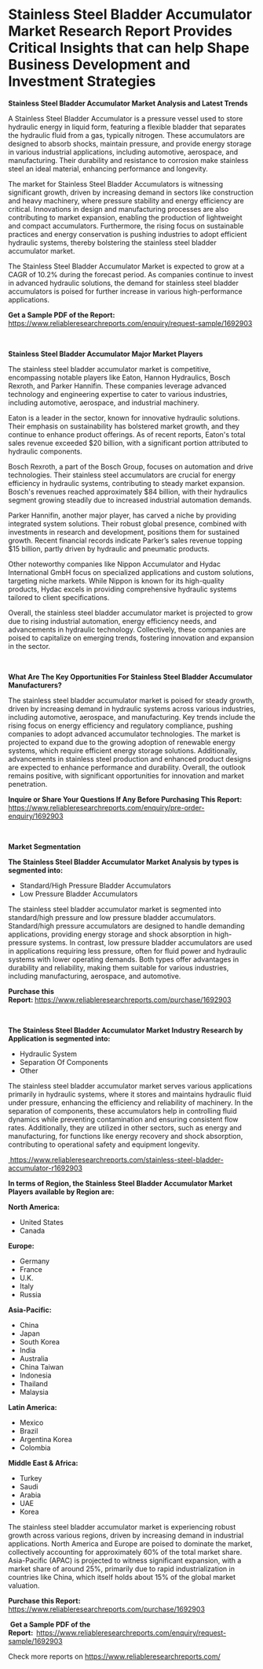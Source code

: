 <p><h1>Stainless Steel Bladder Accumulator Market Research Report Provides Critical Insights that can help Shape Business Development and Investment Strategies</h1></p><p><strong>Stainless Steel Bladder Accumulator Market Analysis and Latest Trends</strong></p>
<p><p>A Stainless Steel Bladder Accumulator is a pressure vessel used to store hydraulic energy in liquid form, featuring a flexible bladder that separates the hydraulic fluid from a gas, typically nitrogen. These accumulators are designed to absorb shocks, maintain pressure, and provide energy storage in various industrial applications, including automotive, aerospace, and manufacturing. Their durability and resistance to corrosion make stainless steel an ideal material, enhancing performance and longevity.</p><p>The market for Stainless Steel Bladder Accumulators is witnessing significant growth, driven by increasing demand in sectors like construction and heavy machinery, where pressure stability and energy efficiency are critical. Innovations in design and manufacturing processes are also contributing to market expansion, enabling the production of lightweight and compact accumulators. Furthermore, the rising focus on sustainable practices and energy conservation is pushing industries to adopt efficient hydraulic systems, thereby bolstering the stainless steel bladder accumulator market.</p><p>The Stainless Steel Bladder Accumulator Market is expected to grow at a CAGR of 10.2% during the forecast period. As companies continue to invest in advanced hydraulic solutions, the demand for stainless steel bladder accumulators is poised for further increase in various high-performance applications.</p></p>
<p><strong>Get a Sample PDF of the Report:&nbsp;</strong> <a href="https://www.reliableresearchreports.com/enquiry/request-sample/1692903?utm_campaign=3362&utm_medium=2&utm_source=Github&utm_content=ia&utm_term=27032025&utm_id=stainless-steel-bladder-accumulator">https://www.reliableresearchreports.com/enquiry/request-sample/1692903</a></p>
<p>&nbsp;</p>
<p><strong>Stainless Steel Bladder Accumulator Major Market Players</strong></p>
<p><p>The stainless steel bladder accumulator market is competitive, encompassing notable players like Eaton, Hannon Hydraulics, Bosch Rexroth, and Parker Hannifin. These companies leverage advanced technology and engineering expertise to cater to various industries, including automotive, aerospace, and industrial machinery.</p><p>Eaton is a leader in the sector, known for innovative hydraulic solutions. Their emphasis on sustainability has bolstered market growth, and they continue to enhance product offerings. As of recent reports, Eaton's total sales revenue exceeded $20 billion, with a significant portion attributed to hydraulic components.</p><p>Bosch Rexroth, a part of the Bosch Group, focuses on automation and drive technologies. Their stainless steel accumulators are crucial for energy efficiency in hydraulic systems, contributing to steady market expansion. Bosch's revenues reached approximately $84 billion, with their hydraulics segment growing steadily due to increased industrial automation demands.</p><p>Parker Hannifin, another major player, has carved a niche by providing integrated system solutions. Their robust global presence, combined with investments in research and development, positions them for sustained growth. Recent financial records indicate Parker’s sales revenue topping $15 billion, partly driven by hydraulic and pneumatic products.</p><p>Other noteworthy companies like Nippon Accumulator and Hydac International GmbH focus on specialized applications and custom solutions, targeting niche markets. While Nippon is known for its high-quality products, Hydac excels in providing comprehensive hydraulic systems tailored to client specifications.</p><p>Overall, the stainless steel bladder accumulator market is projected to grow due to rising industrial automation, energy efficiency needs, and advancements in hydraulic technology. Collectively, these companies are poised to capitalize on emerging trends, fostering innovation and expansion in the sector.</p></p>
<p>&nbsp;</p>
<p><strong>What Are The Key Opportunities For Stainless Steel Bladder Accumulator Manufacturers?</strong></p>
<p><p>The stainless steel bladder accumulator market is poised for steady growth, driven by increasing demand in hydraulic systems across various industries, including automotive, aerospace, and manufacturing. Key trends include the rising focus on energy efficiency and regulatory compliance, pushing companies to adopt advanced accumulator technologies. The market is projected to expand due to the growing adoption of renewable energy systems, which require efficient energy storage solutions. Additionally, advancements in stainless steel production and enhanced product designs are expected to enhance performance and durability. Overall, the outlook remains positive, with significant opportunities for innovation and market penetration.</p></p>
<p><strong>Inquire or Share Your Questions If Any Before Purchasing This Report:</strong> <a href="https://www.reliableresearchreports.com/enquiry/pre-order-enquiry/1692903?utm_campaign=3362&utm_medium=2&utm_source=Github&utm_content=ia&utm_term=27032025&utm_id=stainless-steel-bladder-accumulator">https://www.reliableresearchreports.com/enquiry/pre-order-enquiry/1692903</a></p>
<p>&nbsp;</p>
<p><strong>Market Segmentation</strong></p>
<p><strong>The Stainless Steel Bladder Accumulator Market Analysis by types is segmented into:</strong></p>
<p><ul><li>Standard/High Pressure Bladder Accumulators</li><li>Low Pressure Bladder Accumulators</li></ul></p>
<p><p>The stainless steel bladder accumulator market is segmented into standard/high pressure and low pressure bladder accumulators. Standard/high pressure accumulators are designed to handle demanding applications, providing energy storage and shock absorption in high-pressure systems. In contrast, low pressure bladder accumulators are used in applications requiring less pressure, often for fluid power and hydraulic systems with lower operating demands. Both types offer advantages in durability and reliability, making them suitable for various industries, including manufacturing, aerospace, and automotive.</p></p>
<p><strong>Purchase this Report:&nbsp;</strong><a href="https://www.reliableresearchreports.com/purchase/1692903?utm_campaign=3362&utm_medium=2&utm_source=Github&utm_content=ia&utm_term=27032025&utm_id=stainless-steel-bladder-accumulator">https://www.reliableresearchreports.com/purchase/1692903</a></p>
<p>&nbsp;</p>
<p><strong>The Stainless Steel Bladder Accumulator Market Industry Research by Application is segmented into:</strong></p>
<p><ul><li>Hydraulic System</li><li>Separation Of Components</li><li>Other</li></ul></p>
<p><p>The stainless steel bladder accumulator market serves various applications primarily in hydraulic systems, where it stores and maintains hydraulic fluid under pressure, enhancing the efficiency and reliability of machinery. In the separation of components, these accumulators help in controlling fluid dynamics while preventing contamination and ensuring consistent flow rates. Additionally, they are utilized in other sectors, such as energy and manufacturing, for functions like energy recovery and shock absorption, contributing to operational safety and equipment longevity.</p></p>
<p><a href="https://www.reliableresearchreports.com/stainless-steel-bladder-accumulator-r1692903?utm_campaign=3362&utm_medium=2&utm_source=Github&utm_content=ia&utm_term=27032025&utm_id=stainless-steel-bladder-accumulator">&nbsp;https://www.reliableresearchreports.com/stainless-steel-bladder-accumulator-r1692903</a></p>
<p><strong>In terms of Region, the Stainless Steel Bladder Accumulator Market Players available by Region are:</strong></p>
<p>
    <p> <strong> North America: </strong>
        <ul>
            <li>United States</li>
            <li>Canada</li>
        </ul>
        </p> 
    <p> <strong> Europe: </strong>
        <ul>
            <li>Germany</li>
            <li>France</li>
            <li>U.K.</li>
            <li>Italy</li>
            <li>Russia</li>
        </ul>
        </p> 
    <p> <strong> Asia-Pacific: </strong>
        <ul>
            <li>China</li>
            <li>Japan</li>
            <li>South Korea</li>
            <li>India</li>
            <li>Australia</li>
            <li>China Taiwan</li>
            <li>Indonesia</li>
            <li>Thailand</li>
            <li>Malaysia</li>
        </ul>
        </p> 
    <p> <strong> Latin America: </strong>
        <ul>
            <li>Mexico</li>
            <li>Brazil</li>
            <li>Argentina Korea</li>
            <li>Colombia</li>
        </ul>
        </p> 
    <p> <strong> Middle East & Africa: </strong>
        <ul>
            <li>Turkey</li>
            <li>Saudi</li>
            <li>Arabia</li>
            <li>UAE</li>
            <li>Korea</li>
        </ul>
    </p>
    </p>
<p><p>The stainless steel bladder accumulator market is experiencing robust growth across various regions, driven by increasing demand in industrial applications. North America and Europe are poised to dominate the market, collectively accounting for approximately 60% of the total market share. Asia-Pacific (APAC) is projected to witness significant expansion, with a market share of around 25%, primarily due to rapid industrialization in countries like China, which itself holds about 15% of the global market valuation.</p></p>
<p><strong>Purchase this Report: </strong><a href="https://www.reliableresearchreports.com/purchase/1692903?utm_campaign=3362&utm_medium=2&utm_source=Github&utm_content=ia&utm_term=27032025&utm_id=stainless-steel-bladder-accumulator">https://www.reliableresearchreports.com/purchase/1692903</a></p>
<p>&nbsp;<strong>Get a Sample PDF of the Report:&nbsp;&nbsp;</strong><a href="https://www.reliableresearchreports.com/enquiry/request-sample/1692903?utm_campaign=3362&utm_medium=2&utm_source=Github&utm_content=ia&utm_term=27032025&utm_id=stainless-steel-bladder-accumulator">https://www.reliableresearchreports.com/enquiry/request-sample/1692903</a></p>
<p><strong></strong></p>
<p>Check more reports on <a href="https://www.reliableresearchreports.com/?utm_campaign=3362&utm_medium=2&utm_source=Github&utm_content=ia&utm_term=27032025&utm_id=stainless-steel-bladder-accumulator">https://www.reliableresearchreports.com/</a></p>